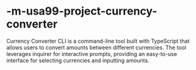 # -m-usa99-project-currency-converter
Currency Converter CLI is a command-line tool built with TypeScript that allows users to convert amounts between different currencies. The tool leverages inquirer for interactive prompts, providing an easy-to-use interface for selecting currencies and inputting amounts. 

